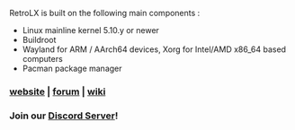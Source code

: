 RetroLX is built on the following main components :
- Linux mainline kernel 5.10.y or newer
- Buildroot
- Wayland for ARM / AArch64 devices, Xorg for Intel/AMD x86_64 based computers
- Pacman package manager

### [website](https://retrolx.org/) | [forum](https://retrolx.org/) | [wiki](https://retrolx.org/)

### Join our [Discord Server](https://retrolx.org/)!
